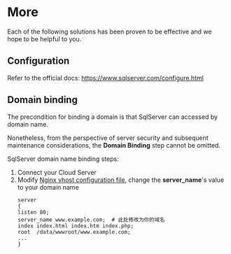 # More

Each of the following solutions has been proven to be effective and we hope to be helpful to you.

## Configuration 

Refer to the official docs: https://www.sqlserver.com/configure.html

## Domain binding

The precondition for binding a domain is that SqlServer can accessed by domain name.

Nonetheless, from the perspective of server security and subsequent maintenance considerations, the **Domain Binding** step cannot be omitted.

SqlServer domain name binding steps:

1. Connect your Cloud Server
2. Modify [Nginx vhost configuration file](/stack-components.md#nginx), change the **server_name**'s value to your domain name
   ```text
   server
   {
   listen 80;
   server_name www.example.com;  # 此处修改为你的域名
   index index.html index.htm index.php;
   root  /data/wwwroot/www.example.com;
   ...
   }
   ```